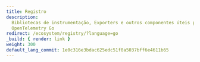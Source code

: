 ```yaml
---
title: Registro
description:
  Bibliotecas de instrumentação, Exporters e outros componentes úteis para o
  OpenTelemetry Go
redirect: /ecosystem/registry/?language=go
_build: { render: link }
weight: 300
default_lang_commit: 1e0c316e3bdac625edc51f0a5037bff6e4611b65
---
```

